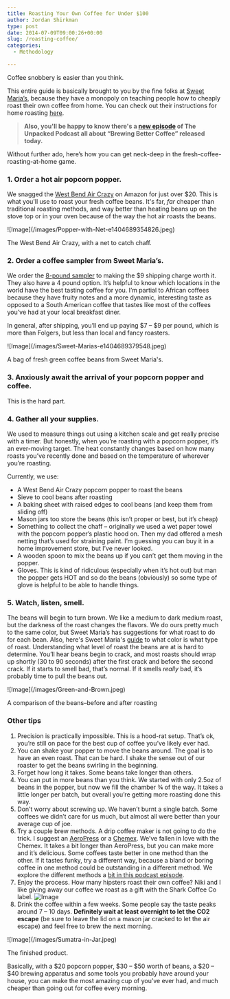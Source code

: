 ```yaml
---
title: Roasting Your Own Coffee for Under $100
author: Jordan Shirkman
type: post
date: 2014-07-09T09:00:26+00:00
slug: /roasting-coffee/
categories:
  - Methodology

---
```

Coffee snobbery is easier than you think.

This entire guide is basically brought to you by the fine folks at [Sweet Maria’s](http://sweetmarias.com), because they have a monopoly on teaching people how to cheaply roast their own coffee from home. You can check out their instructions for home roasting [here](http://www.sweetmarias.com/store/instructions.html).

> **Also, you'll be happy to know there's a [new episode](http://unpacked.co/3) of The Unpacked Podcast all about &#8220;Brewing Better Coffee&#8221; released today.**

Without further ado, here’s how you can get neck-deep in the fresh-coffee-roasting-at-home game.

### 1. Order a hot air popcorn popper.

We snagged the [West Bend Air Crazy](http://www.amazon.com/gp/product/B0036WS1GY/ref=as_li_tl?ie=UTF8&camp=1789&creative=390957&creativeASIN=B0036WS1GY&linkCode=as2&tag=thepoiofimp-20&linkId=I3QH3KLCGCJ6VI2F) on Amazon for just over $20. This is what you'll use to roast your fresh coffee beans. It's far, _far_ cheaper than traditional roasting methods, and way better than heating beans up on the stove top or in your oven because of the way the hot air roasts the beans.

<div id="attachment_3473" style="width: 410px" class="wp-caption aligncenter">
  ![Image](/images/Popper-with-Net-e1404689354826.jpeg)
  
  <p id="caption-attachment-3473" class="wp-caption-text">
    The West Bend Air Crazy, with a net to catch chaff.
  </p>
</div>

### 2. Order a coffee sampler from Sweet Maria’s.

We order the [8-pound sampler](http://www.sweetmarias.com/store/coffee-list/others/samplers/green-coffee-sampler.html) to making the $9 shipping charge worth it. They also have a 4 pound option. It’s helpful to know which locations in the world have the best tasting coffee for you. I’m partial to African coffees because they have fruity notes and a more dynamic, interesting taste as opposed to a South American coffee that tastes like most of the coffees you’ve had at your local breakfast diner.

In general, after shipping, you’ll end up paying $7 &#8211; $9 per pound, which is more than Folgers, but less than local and fancy roasters.

<div id="attachment_3475" style="width: 510px" class="wp-caption aligncenter">
  ![Image](/images/Sweet-Marias-e1404689379548.jpeg)
  
  <p id="caption-attachment-3475" class="wp-caption-text">
    A bag of fresh green coffee beans from Sweet Maria's.
  </p>
</div>

### 3. Anxiously await the arrival of your popcorn popper and coffee.

This is the hard part.

### 4. Gather all your supplies.

We used to measure things out using a kitchen scale and get really precise with a timer. But honestly, when you’re roasting with a popcorn popper, it’s an ever-moving target. The heat constantly changes based on how many roasts you’ve recently done and based on the temperature of wherever you’re roasting.

Currently, we use:

  * A West Bend Air Crazy popcorn popper to roast the beans
  * Sieve to cool beans after roasting
  * A baking sheet with raised edges to cool beans (and keep them from sliding off)
  * Mason jars too store the beans (this isn’t proper or best, but it’s cheap)
  * Something to collect the chaff &#8211; originally we used a wet paper towel with the popcorn popper’s plastic hood on. Then my dad offered a mesh netting that’s used for straining paint. I’m guessing you can buy it in a home improvement store, but I’ve never looked.
  * A wooden spoon to mix the beans up if you can’t get them moving in the popper.
  * Gloves. This is kind of ridiculous (especially when it’s hot out) but man the popper gets HOT and so do the beans (obviously) so some type of glove is helpful to be able to handle things.

### 5. Watch, listen, smell.

The beans will begin to turn brown. We like a medium to dark medium roast, but the darkness of the roast changes the flavors. We do ours pretty much to the same color, but Sweet Maria’s has suggestions for what roast to do for each bean. Also, here's Sweet Maria's [guide](https://www.sweetmarias.com/library/content/using-sight-determine-degree-roast) to what color is what type of roast. Understanding what level of roast the beans are at is hard to determine. You’ll hear beans begin to crack, and most roasts should wrap up shortly (30 to 90 seconds) after the first crack and before the second crack. If it starts to smell bad, that’s normal. If it smells _really_ bad, it’s probably time to pull the beans out.

<div id="attachment_3472" style="width: 510px" class="wp-caption aligncenter">
  ![Image](/images/Green-and-Brown.jpeg)
  
  <p id="caption-attachment-3472" class="wp-caption-text">
    A comparison of the beans–before and after roasting
  </p>
</div>

### Other tips

  1. Precision is practically impossible. This is a hood-rat setup. That’s ok, you’re still on pace for the best cup of coffee you’ve likely ever had.
  2. You can shake your popper to move the beans around. The goal is to have an even roast. That can be hard. I shake the sense out of our roaster to get the beans swirling in the beginning.
  3. Forget how long it takes. Some beans take longer than others.
  4. You can put in more beans than you think. We started with only 2.5oz of beans in the popper, but now we fill the chamber ¾ of the way. It takes a little longer per batch, but overall you’re getting more roasting done this way.
  5. Don’t worry about screwing up. We haven’t burnt a single batch. Some coffees we didn’t care for us much, but almost all were better than your average cup of joe.
  6. Try a couple brew methods. A drip coffee maker is not going to do the trick. I suggest an [AeroPress](http://www.amazon.com/AeroPress-Coffee-Espresso-Maker-Filters/dp/B001HBCVX0/ref=sr_1_2?ie=UTF8&qid=1403274795&sr=8-2&keywords=aeropress) or a [Chemex](http://www.amazon.com/Chemex-8-Cup-Classic-Series-Coffeemaker/dp/B000I1WP7W/ref=sr_1_1?ie=UTF8&qid=1403274816&sr=8-1&keywords=chemex+8+cup). We’ve fallen in love with the Chemex. It takes a bit longer than AeroPress, but you can make more and it’s delicious. Some coffees taste better in one method than the other. If it tastes funky, try a different way, because a bland or boring coffee in one method could be outstanding in a different method. We explore the different methods a [bit in this podcast episode](http://unpacked.co/3).
  7. Enjoy the process. How many hipsters roast their own coffee? Niki and I like giving away our coffee we roast as a gift with the Shark Coffee Co label. ![Image](/images/Shark-Coffee-Co.jpeg)
  8. Drink the coffee within a few weeks. Some people say the taste peaks around 7 &#8211; 10 days. **Definitely wait at least overnight to let the CO2 escape** (be sure to leave the lid on a mason jar cracked to let the air escape) and feel free to brew the next morning.

<div id="attachment_3474" style="width: 510px" class="wp-caption aligncenter">
  ![Image](/images/Sumatra-in-Jar.jpeg)
  
  <p id="caption-attachment-3474" class="wp-caption-text">
    The finished product.
  </p>
</div>

Basically, with a $20 popcorn popper, $30 &#8211; $50 worth of beans, a $20 &#8211; $40 brewing apparatus and some tools you probably have around your house, you can make the most amazing cup of you’ve ever had, and much cheaper than going out for coffee every morning.
